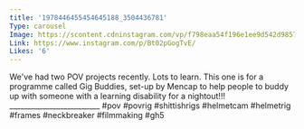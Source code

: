 ```yaml
---
title: '1978446455454645188_3504436781'
Type: carousel
Image: https://scontent.cdninstagram.com/vp/f798eaa54f196e1ee9d542d98577e54f/5CDD9309/t51.2885-15/sh0.08/e35/s640x640/50990989_489333928261381_3493781063824340546_n.jpg?_nc_ht=scontent.cdninstagram.com
Link: https://www.instagram.com/p/Bt02pGogTvE/
Likes: '6'
---
```


We've had two POV projects recently. Lots to learn. This one is for a programme called Gig Buddies, set-up by Mencap to help people to buddy up with someone with a learning disability for a nightout!!! _________________________
#pov #povrig #shittishrigs #helmetcam #helmetrig #frames #neckbreaker #filmmaking #gh5